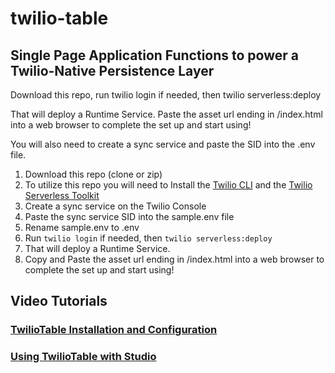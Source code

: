 # twilio-table


## Single Page Application Functions to power a Twilio-Native Persistence Layer

Download this repo, run  twilio login if needed, then twilio serverless:deploy

That will deploy a Runtime Service. Paste the asset url ending in /index.html into a web browser to complete the set up and start using!

You will also need to create a sync service and paste the SID into the .env file.

1. Download this repo (clone or zip)
2. To utilize this repo you will need to Install the [Twilio CLI](https://www.twilio.com/docs/twilio-cli/getting-started/install) and the [Twilio Serverless Toolkit](https://www.twilio.com/docs/labs/serverless-toolkit/getting-started#install-the-twilio-serverless-toolkit)
3. Create a sync service on the Twilio Console
4. Paste the sync service SID into the sample.env file
5. Rename sample.env to .env
6. Run `twilio login` if needed, then `twilio serverless:deploy`
7. That will deploy a Runtime Service.
8. Copy and Paste the asset url ending in /index.html into a web browser to complete the set up and start using!

## Video Tutorials

### [TwilioTable Installation and Configuration](https://youtu.be/f8qunHlClZ4)

### [Using TwilioTable with Studio](https://www.youtube.com/watch?v=f-ZY194B2f4)
